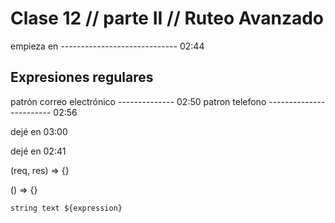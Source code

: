 # Clase 12 // parte II // Ruteo Avanzado

empieza en ----------------------------- 02:44

## Expresiones regulares

patrón correo electrónico -------------- 02:50
patron telefono ------------------------ 02:56


dejé en 03:00



















dejé en 02:41

(req, res) => {}

() => {}

`string text ${expression}`